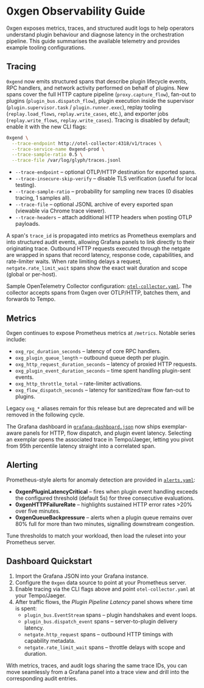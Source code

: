 # 0xgen Observability Guide

0xgen exposes metrics, traces, and structured audit logs to help operators understand plugin
behaviour and diagnose latency in the orchestration pipeline. This guide summarises the
available telemetry and provides example tooling configurations.

## Tracing

`0xgend` now emits structured spans that describe plugin lifecycle events, RPC handlers, and
network activity performed on behalf of plugins. New spans cover the full HTTP capture pipeline
(`proxy.capture_flow`), fan-out to plugins (`plugin_bus.dispatch_flow`), plugin execution inside the
supervisor (`plugin.supervisor.task` / `plugin.runner.exec`), replay tooling (`replay.load_flows`,
`replay.write_cases`, etc.), and exporter jobs (`replay.write_flows`, `replay.write_cases`). Tracing is disabled by default; enable it with
the new CLI flags:

```bash
0xgend \
  --trace-endpoint http://otel-collector:4318/v1/traces \
  --trace-service-name 0xgend-prod \
  --trace-sample-ratio 0.5 \
  --trace-file /var/log/glyph/traces.jsonl
```

* `--trace-endpoint` – optional OTLP/HTTP destination for exported spans.
* `--trace-insecure-skip-verify` – disable TLS verification (useful for local testing).
* `--trace-sample-ratio` – probability for sampling new traces (0 disables tracing, 1 samples all).
* `--trace-file` – optional JSONL archive of every exported span (viewable via Chrome trace viewer).
* `--trace-headers` – attach additional HTTP headers when posting OTLP payloads.

A span's `trace_id` is propagated into metrics as Prometheus exemplars and into structured audit
events, allowing Grafana panels to link directly to their originating trace. Outbound HTTP requests
executed through the netgate are wrapped in spans that record
latency, response code, capabilities, and rate-limiter waits. When rate limiting delays a request,
`netgate.rate_limit_wait` spans show the exact wait duration and scope (global or per-host).

Sample OpenTelemetry Collector configuration: [`otel-collector.yaml`](otel-collector.yaml).
The collector accepts spans from 0xgen over OTLP/HTTP, batches them, and forwards to Tempo.

## Metrics

0xgen continues to expose Prometheus metrics at `/metrics`. Notable series include:

* `oxg_rpc_duration_seconds` – latency of core RPC handlers.
* `oxg_plugin_queue_length` – outbound queue depth per plugin.
* `oxg_http_request_duration_seconds` – latency of proxied HTTP requests.
* `oxg_plugin_event_duration_seconds` – time spent handling plugin-sent events.
* `oxg_http_throttle_total` – rate-limiter activations.
* `oxg_flow_dispatch_seconds` – latency for sanitized/raw flow fan-out to plugins.

Legacy `oxg_*` aliases remain for this release but are deprecated and will be removed in the following cycle.

The Grafana dashboard in [`grafana-dashboard.json`](grafana-dashboard.json) now ships exemplar-aware
panels for HTTP, flow dispatch, and plugin event latency. Selecting an exemplar opens the associated
trace in Tempo/Jaeger, letting you pivot from 95th percentile latency straight into a correlated span.

## Alerting

Prometheus-style alerts for anomaly detection are provided in [`alerts.yaml`](alerts.yaml):

* **0xgenPluginLatencyCritical** – fires when plugin event handling exceeds the configured
  threshold (default 5s) for three consecutive evaluations.
* **0xgenHTTPFailureRate** – highlights sustained HTTP error rates >20% over five minutes.
* **0xgenQueueBackpressure** – alerts when a plugin queue remains over 80% full for more than
  two minutes, signalling downstream congestion.

Tune thresholds to match your workload, then load the ruleset into your Prometheus server.

## Dashboard Quickstart

1. Import the Grafana JSON into your Grafana instance.
2. Configure the `0xgen` data source to point at your Prometheus server.
3. Enable tracing via the CLI flags above and point `otel-collector.yaml` at your Tempo/Jaeger.
4. After traffic flows, the *Plugin Pipeline Latency* panel shows where time is spent:
   * `plugin_bus.EventStream` spans – plugin handshakes and event loops.
   * `plugin_bus.dispatch_event` spans – server-to-plugin delivery latency.
   * `netgate.http_request` spans – outbound HTTP timings with capability metadata.
   * `netgate.rate_limit_wait` spans – throttle delays with scope and duration.

With metrics, traces, and audit logs sharing the same trace IDs, you can move seamlessly from a
Grafana panel into a trace view and drill into the corresponding audit entries.
